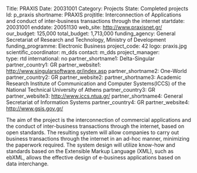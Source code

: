 Title: PRAXIS
Date:  20031001
Category: Projects
State: Completed projects
Id: p_praxis
shortname: PRAXIS
projtitle: Interconnection of Applications and conduct of inter-business transactions through the internet
startdate: 20031001
enddate: 20051130
web_site: http://www.praxisnet.gr/
our_budget: 125,000
total_budget: 1,713,000
funding_agency: General Secretariat of Research and Technology, Ministry of Development
funding_programme: Electronic Business
project_code: 42
logo: praxis.jpg  
scientific_coordinator: m_dds
contact: m_dds
project_manager:  
type: rtd
international: no
partner_shortname1: Delta-Singular
partner_country1: GR
partner_website1: http://www.singularsoftware.gr/index.asp
partner_shortname2: One-World
partner_country2: GR
partner_website2:
partner_shortname3: Academic Research Institute of Communication and Computer Systems(ICCS) of the National Technical University of Athens
partner_country3: GR
partner_website3: http://www.iccs.ntua.gr/
partner_shortname4: General Secretariat of Information Systems
partner_country4: GR
partner_website4: http://www.gsis.gov.gr/

The aim of the project is the interconnection of commercial applications
and the conduct of inter-business transactions through the internet,
based on open standards. The resulting system will allow companies to
carry out business transactions through the internet in an ad-hoc
manner, minimizing the paperwork required. The system design will
utilize know-how and standards based on the Extensible Markup Language
(XML), such as ebXML, allows the effective design of e-business
applications based on data interchange.
